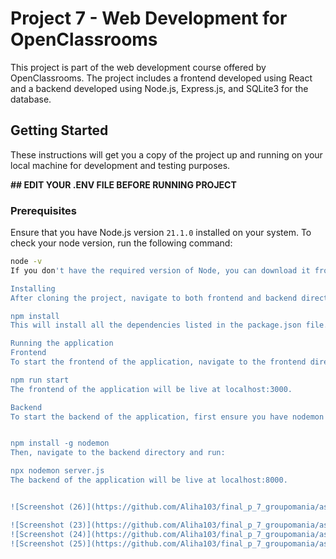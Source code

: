 # Project 7 - Web Development for OpenClassrooms

This project is part of the web development course offered by OpenClassrooms. The project includes a frontend developed using React and a backend developed using Node.js, Express.js, and SQLite3 for the database.

## Getting Started

These instructions will get you a copy of the project up and running on your local machine for development and testing purposes.

**## EDIT YOUR .ENV FILE BEFORE RUNNING PROJECT**

### Prerequisites

Ensure that you have Node.js version `21.1.0` installed on your system. To check your node version, run the following command:

```bash
node -v
If you don't have the required version of Node, you can download it from the official Node.js website.

Installing
After cloning the project, navigate to both frontend and backend directories separately and install the necessary dependencies using:

npm install
This will install all the dependencies listed in the package.json file.

Running the application
Frontend
To start the frontend of the application, navigate to the frontend directory and run:

npm run start
The frontend of the application will be live at localhost:3000.

Backend
To start the backend of the application, first ensure you have nodemon installed globally. If not, you can install it using:


npm install -g nodemon
Then, navigate to the backend directory and run:

npx nodemon server.js
The backend of the application will be live at localhost:8000.


![Screenshot (26)](https://github.com/Aliha103/final_p_7_groupomania/assets/78868770/32fc14c0-ce87-44f9-9e48-8fc19d785fe5)

![Screenshot (23)](https://github.com/Aliha103/final_p_7_groupomania/assets/78868770/3fe650aa-da8f-4d3e-be6e-a3690faaeae1)
![Screenshot (24)](https://github.com/Aliha103/final_p_7_groupomania/assets/78868770/d854c6dc-b6d5-4006-aad8-d5af4eefffba)
![Screenshot (25)](https://github.com/Aliha103/final_p_7_groupomania/assets/78868770/84d67515-093b-45a2-a1c9-c003a7ace55b)


